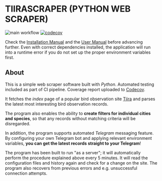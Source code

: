 # TIIRASCRAPER (PYTHON WEB SCRAPER)

![main workflow](https://github.com/joonarafael/tiirascraper/actions/workflows/main.yml/badge.svg) [![codecov](https://codecov.io/gh/joonarafael/tiirascraper/graph/badge.svg?token=XCLKOTSKCW)](https://codecov.io/gh/joonarafael/tiirascraper)

Check the [Installation Manual](https://github.com/joonarafael/tiirascraper/blob/main/docs/installation_manual.md "Installation Manual") and the [User Manual](https://github.com/joonarafael/tiirascraper/blob/main/docs/user_manual.md "User Manual") before advancing further. Even with correct dependencies installed, the application will run into a runtime error if you do not set up the proper environment variables first.

## About

This is a simple web scraper software built with _Python_. Automated testing included as part of CI pipeline. Coverage report uploaded to [Codecov](https://app.codecov.io/gh/joonarafael/tiirascraper/tree/main/ "Codecov Coverage Report").

It fetches the _index_ page of a popular bird observation site [Tiira](https://www.tiira.fi/ "Tiira.fi") and parses the latest most interesting bird observation records.

The program also enables the ability to **create filters for individual cities and species**, so that any records without matching criteria will be disregarded.

In addition, the program supports automated _Telegram_ messaging feature. By configuring your own Telegram bot and applying relevant environment variables, **you can get the latest records straight to your Telegram**!

The program has been built to run "as a server"; it will automatically perform the procedure explained above every 5 minutes. It will read the configuration files and history again and check for a change on the site. The program also recovers from previous errors and e.g. unsuccessful connection attempts.
